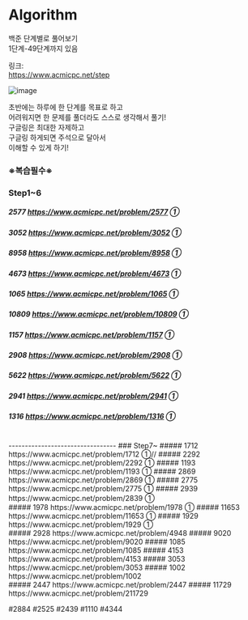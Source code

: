 # Algorithm
백준 단계별로 풀어보기  
1단계-49단계까지 있음  
  
  
링크:  
https://www.acmicpc.net/step  
  
  
  
![image](https://user-images.githubusercontent.com/78429930/160993107-f2ead4df-a852-4d7a-b97d-15ef090d8ef5.png)
  
  
  
  
초반에는 하루에 한 단계를 목표로 하고  
어려워지면 한 문제를 풀더라도 스스로 생각해서 풀기!  
구글링은 최대한 자제하고  
구글링 하게되면 주석으로 달아서  
이해할 수 있게 하기!
    
### ※복습필수※  
### Step1~6   
##### 2577  https://www.acmicpc.net/problem/2577  ①  
##### 3052  https://www.acmicpc.net/problem/3052  ①  
##### 8958  https://www.acmicpc.net/problem/8958  ①     
##### 4673  https://www.acmicpc.net/problem/4673  ① 
##### 1065  https://www.acmicpc.net/problem/1065  ① 
##### 10809  https://www.acmicpc.net/problem/10809  ①  
##### 1157  https://www.acmicpc.net/problem/1157  ①  
##### 2908 https://www.acmicpc.net/problem/2908  ①  
##### 5622 https://www.acmicpc.net/problem/5622  ①  
##### 2941 https://www.acmicpc.net/problem/2941  ①     
##### 1316 https://www.acmicpc.net/problem/1316  ①    
<br/>
---------------------------------    
### Step7~     
##### 1712 https://www.acmicpc.net/problem/1712  ①//
##### 2292 https://www.acmicpc.net/problem/2292  ①
##### 1193 https://www.acmicpc.net/problem/1193  ①
##### 2869 https://www.acmicpc.net/problem/2869  ①
##### 2775 https://www.acmicpc.net/problem/2775  ①
##### 2939 https://www.acmicpc.net/problem/2839  ①
　<br/>   
##### 1978 https://www.acmicpc.net/problem/1978  ①  
##### 11653 https://www.acmicpc.net/problem/11653  ①  
##### 1929 https://www.acmicpc.net/problem/1929  ①  
  <br/>
##### 2928 https://www.acmicpc.net/problem/4948  
##### 9020 https://www.acmicpc.net/problem/9020  
##### 1085 https://www.acmicpc.net/problem/1085  
##### 4153 https://www.acmicpc.net/problem/4153  
##### 3053 https://www.acmicpc.net/problem/3053  
##### 1002 https://www.acmicpc.net/problem/1002  
<br/>
##### 2447 https://www.acmicpc.net/problem/2447
##### 11729 https://www.acmicpc.net/problem/211729

#2884 #2525 #2439 #1110 #4344       

